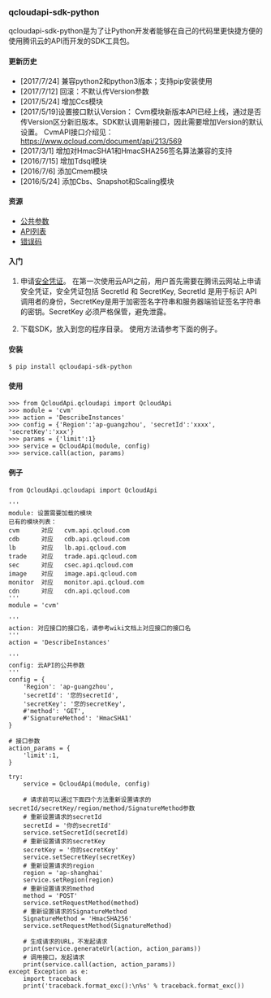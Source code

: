 ### qcloudapi-sdk-python

qcloudapi-sdk-python是为了让Python开发者能够在自己的代码里更快捷方便的使用腾讯云的API而开发的SDK工具包。

#### 更新历史

* [2017/7/24] 兼容python2和python3版本；支持pip安装使用
* [2017/7/12] 回滚：不默认传Version参数
* [2017/5/24] 增加Ccs模块
* [2017/5/19]设置接口默认Version： Cvm模块新版本API已经上线，通过是否传Version区分新旧版本。SDK默认调用新接口，因此需要增加Version的默认设置。 CvmAPI接口介绍见：https://www.qcloud.com/document/api/213/569
* [2017/3/1] 增加对HmacSHA1和HmacSHA256签名算法兼容的支持
* [2016/7/15] 增加Tdsql模块
* [2016/7/6] 添加Cmem模块
* [2016/5/24] 添加Cbs、Snapshot和Scaling模块

#### 资源

* [公共参数](https://www.qcloud.com/document/api/213/6976)
* [API列表](https://www.qcloud.com/document/api)
* [错误码](https://www.qcloud.com/document/api/213/10146)

#### 入门

1. 申请[安全凭证](https://console.qcloud.com/capi)。
在第一次使用云API之前，用户首先需要在腾讯云网站上申请安全凭证，安全凭证包括 SecretId 和 SecretKey, SecretId 是用于标识 API 调用者的身份，SecretKey是用于加密签名字符串和服务器端验证签名字符串的密钥。SecretKey 必须严格保管，避免泄露。

2. 下载SDK，放入到您的程序目录。
使用方法请参考下面的例子。

#### 安装
    $ pip install qcloudapi-sdk-python

#### 使用
    >>> from QcloudApi.qcloudapi import QcloudApi
    >>> module = 'cvm'
    >>> action = 'DescribeInstances'
    >>> config = {'Region':'ap-guangzhou', 'secretId':'xxxx', 'secretKey':'xxx'}
    >>> params = {'limit':1}
    >>> service = QcloudApi(module, config)
    >>> service.call(action, params)

#### 例子

    from QcloudApi.qcloudapi import QcloudApi

    '''
    module: 设置需要加载的模块
    已有的模块列表：
    cvm      对应   cvm.api.qcloud.com
    cdb      对应   cdb.api.qcloud.com
    lb       对应   lb.api.qcloud.com
    trade    对应   trade.api.qcloud.com
    sec      对应   csec.api.qcloud.com
    image    对应   image.api.qcloud.com
    monitor  对应   monitor.api.qcloud.com
    cdn      对应   cdn.api.qcloud.com
    '''
    module = 'cvm'

    '''
    action: 对应接口的接口名，请参考wiki文档上对应接口的接口名
    '''
    action = 'DescribeInstances'

    '''
    config: 云API的公共参数
    '''
    config = {
        'Region': 'ap-guangzhou',
        'secretId': '您的secretId',
        'secretKey': '您的secretKey',
        #'method': 'GET',
        #'SignatureMethod': 'HmacSHA1'
    }

    # 接口参数
    action_params = {
        'limit':1,
    }

    try:
        service = QcloudApi(module, config)

        # 请求前可以通过下面四个方法重新设置请求的secretId/secretKey/region/method/SignatureMethod参数
        # 重新设置请求的secretId
        secretId = '你的secretId'
        service.setSecretId(secretId)
        # 重新设置请求的secretKey
        secretKey = '你的secretKey'
        service.setSecretKey(secretKey)
        # 重新设置请求的region
        region = 'ap-shanghai'
        service.setRegion(region)
        # 重新设置请求的method
        method = 'POST'
        service.setRequestMethod(method)
        # 重新设置请求的SignatureMethod
        SignatureMethod = 'HmacSHA256'
        service.setRequestMethod(SignatureMethod)

        # 生成请求的URL，不发起请求
        print(service.generateUrl(action, action_params))
        # 调用接口，发起请求
        print(service.call(action, action_params))
    except Exception as e:
        import traceback
        print('traceback.format_exc():\n%s' % traceback.format_exc())
